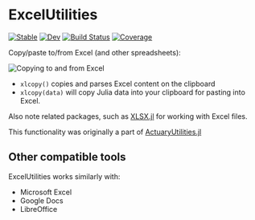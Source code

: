 # ExcelUtilities

[![Stable](https://img.shields.io/badge/docs-stable-blue.svg)](https://alecloudenback.github.io/ExcelUtilities.jl/stable)
[![Dev](https://img.shields.io/badge/docs-dev-blue.svg)](https://alecloudenback.github.io/ExcelUtilities.jl/dev)
[![Build Status](https://github.com/alecloudenback/ExcelUtilities.jl/workflows/CI/badge.svg)](https://github.com/alecloudenback/ExcelUtilities.jl/actions)
[![Coverage](https://codecov.io/gh/alecloudenback/ExcelUtilities.jl/branch/master/graph/badge.svg)](https://codecov.io/gh/alecloudenback/ExcelUtilities.jl)


Copy/paste to/from Excel (and other spreadsheets):

![Copying to and from Excel](https://user-images.githubusercontent.com/711879/107859226-9e9a5500-6dfd-11eb-999f-5da5c7e5b8a6.gif)

- `xlcopy()` copies and parses Excel content on the clipboard
- `xlcopy(data)` will copy Julia data into your clipboard for pasting into Excel.

Also note related packages, such as [XLSX.jl](https://felipenoris.github.io/XLSX.jl/stable/) for working with Excel files.

This functionality was originally a part of [ActuaryUtilities.jl](https://github.com/JuliaActuary/ActuaryUtilities.jl)

## Other compatible tools

ExcelUtilities works similarly with:

- Microsoft Excel
- Google Docs
- LibreOffice
